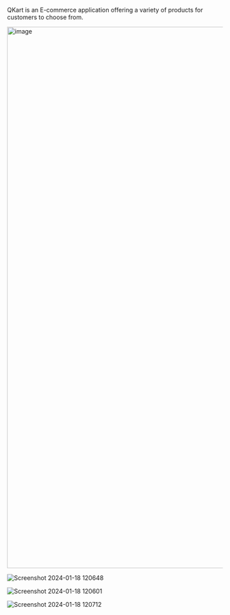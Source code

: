 QKart is an E-commerce application offering a variety of products for customers to choose from. 

<img width="1262" alt="image" src="https://github.com/rawataman101/qkart-backend/assets/42992769/994d8ff4-f8e0-45ad-b689-2f4f1ce70119">

![Screenshot 2024-01-18 120648](https://github.com/rawataman101/qkart-backend/assets/42992769/233a4802-ac63-4e4d-b05b-9e4f9d32273c)

![Screenshot 2024-01-18 120601](https://github.com/rawataman101/qkart-backend/assets/42992769/a2e3fbd6-fdde-4aa9-a6c5-e8149441c623)

![Screenshot 2024-01-18 120712](https://github.com/rawataman101/qkart-backend/assets/42992769/0ae59bd7-4934-4519-929e-711d6b97eceb)
